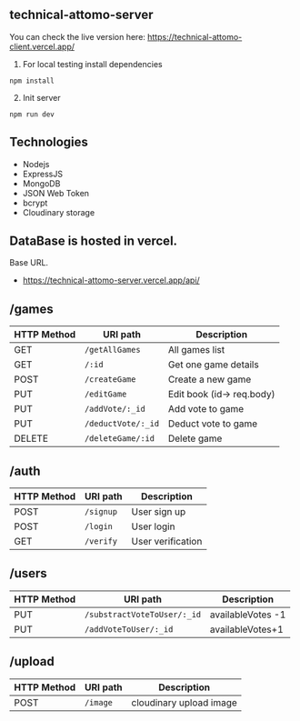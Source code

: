 ## technical-attomo-server
You can check the live version here: https://technical-attomo-client.vercel.app/

1. For local testing install dependencies

```
npm install
```

2. Init server

```
npm run dev
```

## Technologies

- Nodejs
- ExpressJS
- MongoDB
- JSON Web Token
- bcrypt
- Cloudinary storage

## DataBase is hosted in vercel.

Base URL.

- https://technical-attomo-server.vercel.app/api/

## /games

| HTTP Method | URI path           | Description               |
| ----------- | ------------------ | ------------------------- |
| GET         | `/getAllGames`     | All games list            |
| GET         | `/:id`             | Get one game details      |
| POST        | `/createGame`      | Create a new game         |
| PUT         | `/editGame`        | Edit book (id-> req.body) |
| PUT         | `/addVote/:_id`    | Add vote to game          |
| PUT         | `/deductVote/:_id` | Deduct vote to game       |
| DELETE      | `/deleteGame/:id`  | Delete game               |

## /auth

| HTTP Method | URI path  | Description       |
| ----------- | --------- | ----------------- |
| POST        | `/signup` | User sign up      |
| POST        | `/login`  | User login        |
| GET         | `/verify` | User verification |

## /users

| HTTP Method | URI path                    | Description       |
| ----------- | --------------------------- | ----------------- |
| PUT         | `/substractVoteToUser/:_id` | availableVotes -1 |
| PUT         | `/addVoteToUser/:_id`       | availableVotes+1  |

## /upload

| HTTP Method | URI path | Description             |
| ----------- | -------- | ----------------------- |
| POST        | `/image` | cloudinary upload image |
